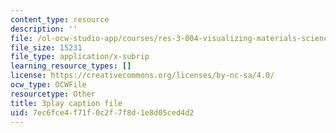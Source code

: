 ```yaml
---
content_type: resource
description: ''
file: /ol-ocw-studio-app/courses/res-3-004-visualizing-materials-science-fall-2017/7ec6fce4f71f0c2f7f8d1e8d05ced4d2_odOULv5UqAg.srt
file_size: 15231
file_type: application/x-subrip
learning_resource_types: []
license: https://creativecommons.org/licenses/by-nc-sa/4.0/
ocw_type: OCWFile
resourcetype: Other
title: 3play caption file
uid: 7ec6fce4-f71f-0c2f-7f8d-1e8d05ced4d2
---
```


